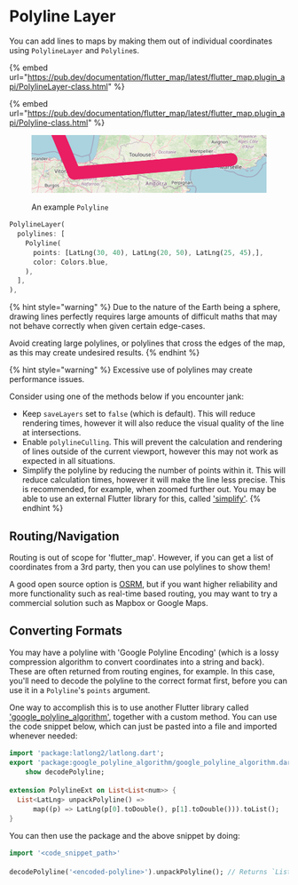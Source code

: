 # Polyline Layer

You can add lines to maps by making them out of individual coordinates using  `PolylineLayer` and `Polyline`s.

{% embed url="https://pub.dev/documentation/flutter_map/latest/flutter_map.plugin_api/PolylineLayer-class.html" %}

{% embed url="https://pub.dev/documentation/flutter_map/latest/flutter_map.plugin_api/Polyline-class.html" %}

<figure><img src="../.gitbook/assets/ExamplePolyline.png" alt=""><figcaption><p>An example <code>Polyline</code></p></figcaption></figure>

```dart
PolylineLayer(
  polylines: [
    Polyline(
      points: [LatLng(30, 40), LatLng(20, 50), LatLng(25, 45),],
      color: Colors.blue,
    ),
  ],
),
```

{% hint style="warning" %}
Due to the nature of the Earth being a sphere, drawing lines perfectly requires large amounts of difficult maths that may not behave correctly when given certain edge-cases.

Avoid creating large polylines, or polylines that cross the edges of the map, as this may create undesired results.
{% endhint %}

{% hint style="warning" %}
Excessive use of polylines may create performance issues.

Consider using one of the methods below if you encounter jank:

* Keep `saveLayers` set to `false` (which is default). This will reduce rendering times, however it will also reduce the visual quality of the line at intersections.
* Enable `polylineCulling`. This will prevent the calculation and rendering of lines outside of the current viewport, however this may not work as expected in all situations.
* Simplify the polyline by reducing the number of points within it. This will reduce calculation times, however it will make the line less precise. This is recommended, for example, when zoomed further out. You may be able to use an external Flutter library for this, called ['simplify'](https://pub.dev/packages/simplify).
{% endhint %}

## Routing/Navigation

Routing is out of scope for 'flutter\_map'. However, if you can get a list of coordinates from a 3rd party, then you can use polylines to show them!

A good open source option is [OSRM](http://project-osrm.org/), but if you want higher reliability and more functionality such as real-time based routing, you may want to try a commercial solution such as Mapbox or Google Maps.

## Converting Formats

You may have a polyline with 'Google Polyline Encoding' (which is a lossy compression algorithm to convert coordinates into a string and back). These are often returned from routing engines, for example. In this case, you'll need to decode the polyline to the correct format first, before you can use it in a `Polyline`'s `points` argument.

One way to accomplish this is to use another Flutter library called ['google\_polyline\_algorithm'](https://pub.dev/packages/google\_polyline\_algorithm), together with a custom method. You can use the code snippet below, which can just be pasted into a file and imported whenever needed:

```dart
import 'package:latlong2/latlong.dart';
export 'package:google_polyline_algorithm/google_polyline_algorithm.dart'
    show decodePolyline;

extension PolylineExt on List<List<num>> {
  List<LatLng> unpackPolyline() =>
      map((p) => LatLng(p[0].toDouble(), p[1].toDouble())).toList();
}
```

You can then use the package and the above snippet by doing:

```dart
import '<code_snippet_path>'

decodePolyline('<encoded-polyline>').unpackPolyline(); // Returns `List<LatLng>` for a map polyline
```
